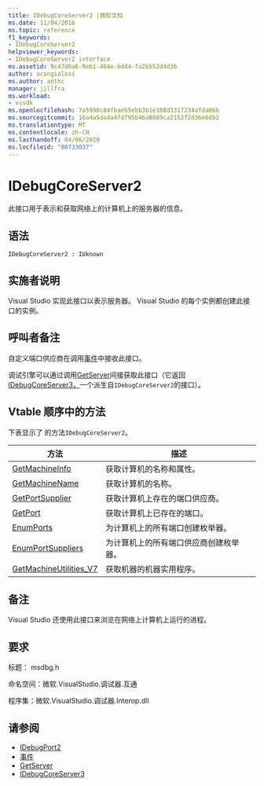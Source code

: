```yaml
---
title: IDebugCoreServer2 |微软文档
ms.date: 11/04/2016
ms.topic: reference
f1_keywords:
- IDebugCoreServer2
helpviewer_keywords:
- IDebugCoreServer2 interface
ms.assetid: 9c47d0a6-9eb1-464e-bd44-fa2b552d4d36
author: acangialosi
ms.author: anthc
manager: jillfra
ms.workload:
- vssdk
ms.openlocfilehash: 7a5990c84fbaeb5ebb3b1e188d3317234afda06b
ms.sourcegitcommit: 16a4a5da4a4fd795b46a0869ca2152f2d36e6db2
ms.translationtype: MT
ms.contentlocale: zh-CN
ms.lasthandoff: 04/06/2020
ms.locfileid: "80733037"
---
```

# <a name="idebugcoreserver2"></a>IDebugCoreServer2
此接口用于表示和获取网络上的计算机上的服务器的信息。

## <a name="syntax"></a>语法

```
IDebugCoreServer2 : IUknown
```

## <a name="notes-for-implementers"></a>实施者说明
 Visual Studio 实现此接口以表示服务器。 Visual Studio 的每个实例都创建此接口的实例。

## <a name="notes-for-callers"></a>呼叫者备注
 自定义端口供应商在调用[事件](../../../extensibility/debugger/reference/idebugportevents2-event.md)中接收此接口。

 调试引擎可以通过调用[GetServer](../../../extensibility/debugger/reference/idebugdefaultport2-getserver.md)间接获取此接口（它返回[IDebugCoreServer3，](../../../extensibility/debugger/reference/idebugcoreserver3.md)一个派生自`IDebugCoreServer2`的接口）。

## <a name="methods-in-vtable-order"></a>Vtable 顺序中的方法
 下表显示了 的方法`IDebugCoreServer2`。

|方法|描述|
|------------|-----------------|
|[GetMachineInfo](../../../extensibility/debugger/reference/idebugcoreserver2-getmachineinfo.md)|获取计算机的名称和属性。|
|[GetMachineName](../../../extensibility/debugger/reference/idebugcoreserver2-getmachinename.md)|获取计算机的名称。|
|[GetPortSupplier](../../../extensibility/debugger/reference/idebugcoreserver2-getportsupplier.md)|获取计算机上存在的端口供应商。|
|[GetPort](../../../extensibility/debugger/reference/idebugcoreserver2-getport.md)|获取计算机上已存在的端口。|
|[EnumPorts](../../../extensibility/debugger/reference/idebugcoreserver2-enumports.md)|为计算机上的所有端口创建枚举器。|
|[EnumPortSuppliers](../../../extensibility/debugger/reference/idebugcoreserver2-enumportsuppliers.md)|为计算机上的所有端口供应商创建枚举器。|
|[GetMachineUtilities_V7](../../../extensibility/debugger/reference/idebugcoreserver2-getmachineutilities-v7.md)|获取机器的机器实用程序。|

## <a name="remarks"></a>备注
 Visual Studio 还使用此接口来浏览在网络上计算机上运行的进程。

## <a name="requirements"></a>要求
 标题： msdbg.h

 命名空间：微软.VisualStudio.调试器.互通

 程序集：微软.VisualStudio.调试器.Interop.dll

## <a name="see-also"></a>请参阅
- [IDebugPort2](../../../extensibility/debugger/reference/idebugport2.md)
- [事件](../../../extensibility/debugger/reference/idebugportevents2-event.md)
- [GetServer](../../../extensibility/debugger/reference/idebugdefaultport2-getserver.md)
- [IDebugCoreServer3](../../../extensibility/debugger/reference/idebugcoreserver3.md)

